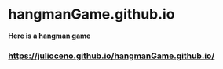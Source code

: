 # hangmanGame.github.io
 __Here is a hangman game__
 
 ### https://julioceno.github.io/hangmanGame.github.io/

